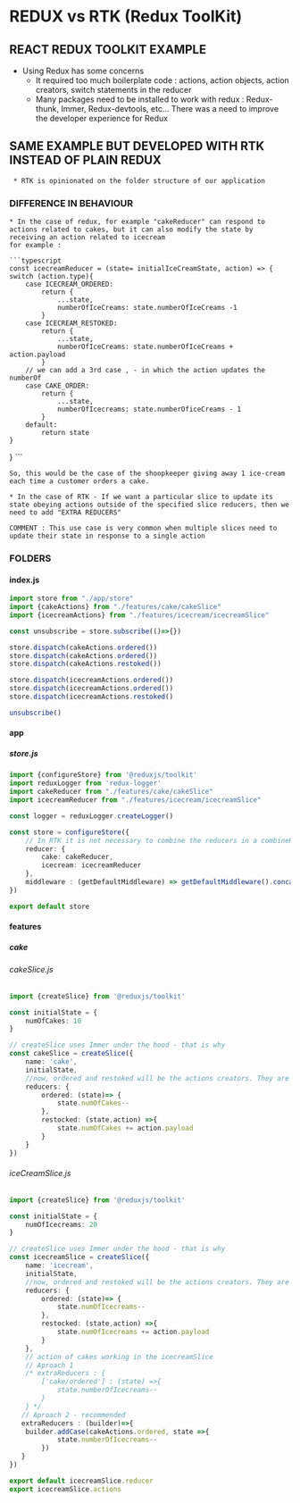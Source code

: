 
# REDUX vs RTK (Redux ToolKit)

## REACT REDUX TOOLKIT EXAMPLE

   - Using Redux has some concerns
     * It required too much boilerplate code : actions, action objects, action creators, switch statements in the reducer
     * Many packages need to be installed to work with redux : Redux-thunk, Immer, Redux-devtools, etc...
     There was a need to improve the developer experience for Redux

## SAME EXAMPLE BUT DEVELOPED WITH RTK INSTEAD OF PLAIN REDUX
     * RTK is opinionated on the folder structure of our application

### DIFFERENCE IN BEHAVIOUR
    * In the case of redux, for example "cakeReducer" can respond to actions related to cakes, but it can also modify the state by receiving an action related to icecream
    for example : 

    ```typescript
    const icecreamReducer = (state= initialIceCreamState, action) => {
    switch (action.type){
        case ICECREAM_ORDERED:
            return {
                ...state,
                numberOfIceCreams: state.numberOfIceCreams -1
            }
        case ICECREAM_RESTOKED:
            return {
                ...state,
                numberOfIceCreams: state.numberOfIceCreams + action.payload
            }
        // we can add a 3rd case , - in which the action updates the numberOf
        case CAKE_ORDER:
            return {
                ...state,
                numberOfIcecreams: state.numberOficeCreams - 1
            }
        default:
            return state
    }
}
    ```

    So, this would be the case of the shoopkeeper giving away 1 ice-cream each time a customer orders a cake.

    * In the case of RTK - If we want a particular slice to update its state obeying actions outside of the specified slice reducers, then we need to add "EXTRA REDUCERS"
    
    COMMENT : This use case is very common when multiple slices need to update their state in response to a single action

### FOLDERS

#### index.js

```typescript
import store from "./app/store"
import {cakeActions} from "./features/cake/cakeSlice"
import {icecreamActions} from "./features/icecream/icecreamSlice"

const unsubscribe = store.subscribe(()=>{})

store.dispatch(cakeActions.ordered())
store.dispatch(cakeActions.ordered())
store.dispatch(cakeActions.restoked())

store.dispatch(icecreamActions.ordered())
store.dispatch(icecreamActions.ordered())
store.dispatch(icecreamActions.restoked()

unsubscribe()
```

#### app

##### store.js

```typescript
import {configureStore} from '@reduxjs/toolkit'
import reduxLogger from 'redux-logger'
import cakeReducer from "./features/cake/cakeSlice"
import icecreamReducer from "./features/icecream/icecreamSlice"

const logger = reduxLogger.createLogger()

const store = configureStore({
    // In RTK it is not necessary to combine the reducers in a combineReducers function. You can pass them directly to the reducer key.
    reducer: {
        cake: cakeReducer,
        icecream: icecreamReducer
    }, 
    middleware : (getDefaultMiddleware) => getDefaultMiddleware().concat(logger)
})

export default store
```

#### features

##### cake

###### cakeSlice.js

```typescript
import {createSlice} from '@reduxjs/toolkit'

const initialState = {
    numOfCakes: 10
}

// createSlice uses Immer under the hood - that is why
const cakeSlice = createSlice({
    name: 'cake',
    initialState,
    //now, ordered and restoked will be the actions creators. They are named automatically
    reducers: {
        ordered: (state)=> {
            state.numOfCakes--
        },
        restocked: (state,action) =>{
            state.numOfCakes += action.payload
        }
    }
})
```

###### iceCreamSlice.js

```typescript
import {createSlice} from '@reduxjs/toolkit'

const initialState = {
    numOfIcecreams: 20
}

// createSlice uses Immer under the hood - that is why
const icecreamSlice = createSlice({
    name: 'icecream',
    initialState,
    //now, ordered and restoked will be the actions creators. They are named automatically
    reducers: {
        ordered: (state)=> {
            state.numOfIcecreams--
        },
        restocked: (state,action) =>{
            state.numOfIcecreams += action.payload
        }
    },
    // action of cakes working in the icecreamSlice
    // Aproach 1
    /* extraReducers : {
        ['cake/ordered'] : (state) =>{
            state.numberOfIcecreams--
        }
    } */ 
   // Aproach 2 - recommended
   extraReducers : (builder)=>{
    builder.addCase(cakeActions.ordered, state =>{
            state.numberOfIcecreams--
        })
   }
})

export default icecreamSlice.reducer
export icecreamSlice.actions

```

